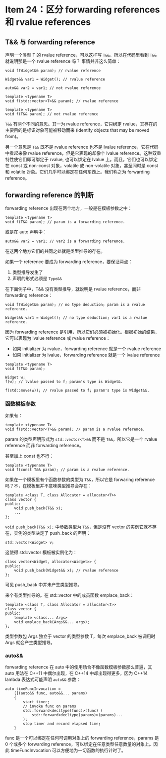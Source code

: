 # Item 24：区分 forwarding references 和 rvalue references

## T&& 与 forwarding reference

声明一个类型 T 的 rvalue reference，可以这样写 `T&&`。所以在代码里看到 `T&&` 就说明那是一个 rvalue reference 吗？ 事情并非这么简单：

```
void f(Widget&& param); // rvalue reference

Widget&& var1 = Widget(); // rvalue reference

auto&& var2 = var1; // not rvalue reference

template <typename T>
void f(std::vector<T>&& param); // rvalue reference

template <typename T>
void f(T&& param); // not rvalue reference
```

`T&&` 有两个不同的意思。其一为 rvalue reference，它只绑定 rvalue，其存在的主要目的是标识对象可能被移动而来 (identify objects that may be moved from)。

另一个意思是 `T&&` 既不是 rvalue reference 也不是 lvalue reference，它在代码中看起来像 rvalue reference，但是它表现的却像个 lvalue reference。这种双重特性使它们即可绑定于 rvalue, 也可以绑定在 lvalue 上。而且，它们也可以绑定在 const 或 non-const 对象，volatile 或 non-volatile 对象，甚至同时是 const 和 volatile 对象。它们几乎可以绑定在任何东西上。我们称之为 forwarding reference。

## forwarding reference 的判断

forwarding reference 出现在两个地方，一般是在模板参数之中：

```
template <typename T>
void f(T&& param); // param is a forwarding reference.
```

或是在 auto 声明中：

```
auto&& var2 = var1; // var2 is a forwarding reference.
```

在这两个地方它们的共同之处就是类型推导的存在。

如果一个 reference 要成为 forwarding reference，要保证两点：
1. 类型推导发生了
2. 声明的形式必须是 `Type&&`

在下面例子中，T&& 没有类型推导，就说明是 rvalue reference，而非 forwarding reference：

```
void f(Widget&& param); // no type deduction; param is a rvalue reference.

Widget&& var1 = Widget(); // no type deduction; var1 is a rvalue reference.
```

因为 forwarding reference 是引用，所以它们必须被初始化。根据初始的结果，它可以表现为 lvalue reference 或 rvalue reference：
- 如果 initializer 为 rvalue，forwarding reference 就是一个 rvalue reference
- 如果 initializer 为 lvalue，forwarding reference 就是一个 lvalue reference

```
template <typename T>
void f(T&& param);

Widget w;
f(w); // lvalue passed to f; param's type is Widget&.

f(std::move(w)); // rvalue passed to f; param's type is Widget&&.
``` 

### 函数模板参数

如果有：

```
template <typename T>
void f(std::vector<T>&& param); // param is a rvalue reference.
```

param 的类型声明形式为 `std::vector<T>&&` 而不是 `T&&`，所以它是一个 rvalue reference 而非 forwarding reference。

甚至加上 const 也不行：

```
template <typename T>
void f(const T&& param); // param is a rvalue reference.
``` 

如果在一个模板里有个函数参数的类型为 `T&&`，所以它是 forwaring reference 吗？不，在模板里并不意味类型推导会存在：

```
template <class T, class Allocator = allocator<T>>
class vector {
public:
    void push_back(T&& x);
    ...
};
```

`void push_back(T&& x);` 中参数类型为 `T&&`，但是没有 vector 的实例它就不存在，实例的类型决定了 push_back 的声明：

```
std::vector<Widget> v;
```

这使得 std::vector 模板被实例化为：

```
class vector<Widget, allocator<Widget>> {
public:
    void push_back(Widget&& x); // rvalue reference
};
```

可见 push_back 中并未产生类型推导。

来个有类型推导的。在 std::vector 中的成员函数 emplace_back：

```
template <class T, class Allocator = allocator<T>>
class vector {
public:
    template <class... Args>
    void emplace_back(Args&&... args);
};
```

类型参数包 Args 独立于 vector 的类型参数 T，每次 emplace_back 被调用时 Args 就会产生类型推导。 

### auto&&

forwarding reference 在 auto 中的使用场合不像函数模板参数那么普遍，其 auto 用法在 C++11 中偶尔出现，在 C++14 中却出现得更多，因为 C++14 lambda 表达式可能声明 `auto&&` 参数：

```
auto timeFuncInvocation = 
    [](auto&& func, auto&&... params)
    {
        start timer;
        // invoke func on params
        std::forward<decltype(func)>(func) (
            std::forward<decltype(params)>(params)...
        );
        stop timer and record elapsed time;
    }
```

func 是一个可以绑定在任何可调用对象上的 forwarding reference，params 是 0 个或多个 forwarding reference，可以绑定在任意类型任意数量的对象上。因此 timeFuncInvocation 可以方便地为一切函数的执行计时了。